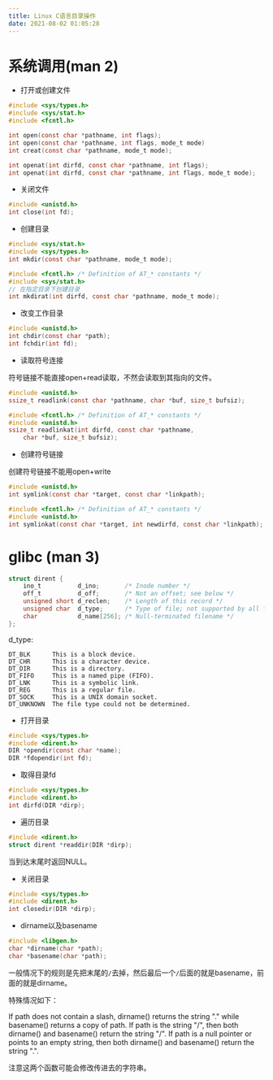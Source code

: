 ```yaml
---
title: Linux C语言目录操作
date: 2021-08-02 01:05:28
---
```


# 系统调用(man 2)
- 打开或创建文件

```c
#include <sys/types.h>
#include <sys/stat.h>
#include <fcntl.h>

int open(const char *pathname, int flags);
int open(const char *pathname, int flags, mode_t mode)
int creat(const char *pathname, mode_t mode);

int openat(int dirfd, const char *pathname, int flags);
int openat(int dirfd, const char *pathname, int flags, mode_t mode);
```

- 关闭文件

```c
#include <unistd.h>
int close(int fd);
```

- 创建目录

```c
#include <sys/stat.h>
#include <sys/types.h>
int mkdir(const char *pathname, mode_t mode);

#include <fcntl.h> /* Definition of AT_* constants */
#include <sys/stat.h>
// 在指定目录下创建目录
int mkdirat(int dirfd, const char *pathname, mode_t mode);
```

- 改变工作目录

```c
#include <unistd.h>
int chdir(const char *path);
int fchdir(int fd);
```

- 读取符号连接

符号链接不能直接open+read读取，不然会读取到其指向的文件。

```c
#include <unistd.h>
ssize_t readlink(const char *pathname, char *buf, size_t bufsiz);

#include <fcntl.h> /* Definition of AT_* constants */
#include <unistd.h>
ssize_t readlinkat(int dirfd, const char *pathname,
    char *buf, size_t bufsiz);
```

- 创建符号链接

创建符号链接不能用open+write

```c
#include <unistd.h>
int symlink(const char *target, const char *linkpath);

#include <fcntl.h> /* Definition of AT_* constants */
#include <unistd.h>
int symlinkat(const char *target, int newdirfd, const char *linkpath);
```

# glibc (man 3)

```c
struct dirent {
	ino_t          d_ino;       /* Inode number */
	off_t          d_off;       /* Not an offset; see below */
	unsigned short d_reclen;    /* Length of this record */
	unsigned char  d_type;      /* Type of file; not supported by all filesystem types */
	char           d_name[256]; /* Null-terminated filename */
};
```

d_type:

```
DT_BLK      This is a block device.
DT_CHR      This is a character device.
DT_DIR      This is a directory.
DT_FIFO     This is a named pipe (FIFO).
DT_LNK      This is a symbolic link.
DT_REG      This is a regular file.
DT_SOCK     This is a UNIX domain socket.
DT_UNKNOWN  The file type could not be determined.
```

- 打开目录

```c
#include <sys/types.h>
#include <dirent.h>
DIR *opendir(const char *name);
DIR *fdopendir(int fd);
```

- 取得目录fd

```c
#include <sys/types.h>
#include <dirent.h>
int dirfd(DIR *dirp);
```

- 遍历目录

```c
#include <dirent.h>
struct dirent *readdir(DIR *dirp);
```
当到达末尾时返回NULL。

- 关闭目录

```c
#include <sys/types.h>
#include <dirent.h>
int closedir(DIR *dirp);
```

- dirname以及basename

```c
#include <libgen.h>
char *dirname(char *path);
char *basename(char *path);
```

一般情况下的规则是先把末尾的`/`去掉，然后最后一个`/`后面的就是basename，前面的就是dirname。

特殊情况如下：


If  path  does  not  contain  a slash, dirname() returns the string "." while basename() returns a copy of path.  If path is the string "/", then both dirname() and basename() return the string "/".  If path is a null pointer or points to an  empty  string, then both dirname() and basename() return the string ".".

注意这两个函数可能会修改传进去的字符串。
